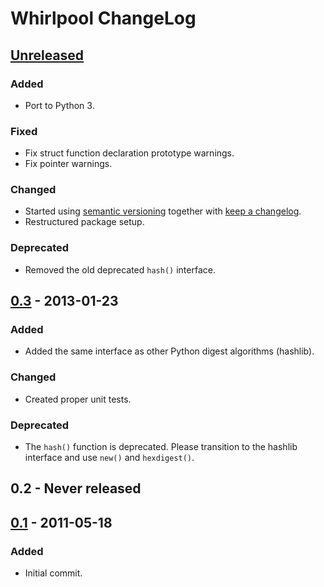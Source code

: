 # Whirlpool ChangeLog

## [Unreleased]

### Added
- Port to Python 3.

### Fixed
- Fix struct function declaration prototype warnings.
- Fix pointer warnings.

### Changed
- Started using [semantic versioning][semver] together with
  [keep a changelog][keepachangelog].
- Restructured package setup.

### Deprecated
- Removed the old deprecated `hash()` interface.

## [0.3] - 2013-01-23

### Added
- Added the same interface as other Python digest algorithms (hashlib).

### Changed
- Created proper unit tests.

### Deprecated
- The `hash()` function is deprecated. Please transition to the hashlib
  interface and use `new()` and `hexdigest()`.

## 0.2 - Never released

## [0.1] - 2011-05-18

### Added
- Initial commit.

[Unreleased]: https://github.com/oohlaf/python-whirlpool
[0.3]: https://github.com/oohlaf/python-whirlpool
[0.1]: https://github.com/oohlaf/python-whirlpool
[semver]: https://semver.org/spec/v2.0.0.html
[keepachangelog]: http://keepachangelog.com/en/1.0.0/
